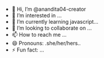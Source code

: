 - 👋 Hi, I’m @anandita04-creator
- 👀 I’m interested in ...
- 🌱 I’m currently learning javascript...
- 💞️ I’m looking to collaborate on ...
- 📫 How to reach me ...
- 😄 Pronouns: .she/her/hers..
- ⚡ Fun fact: ...

<!---
anandita04-creator/anandita04-creator is a ✨ special ✨ repository because its `README.md` (this file) appears on your GitHub profile.
You can click the Preview link to take a look at your changes.
--->
